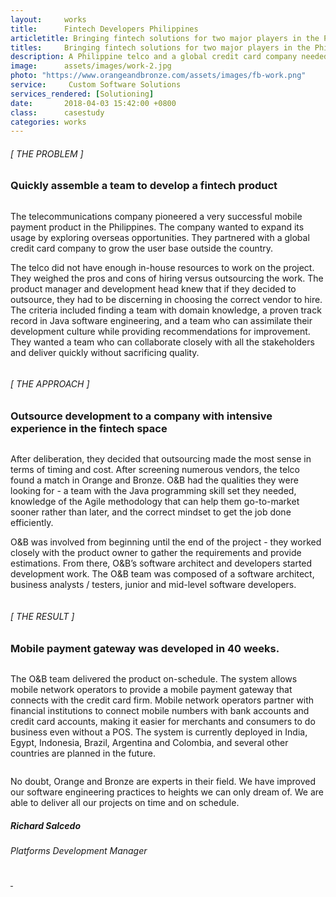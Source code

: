 ```yaml
---
layout:     works
title:      Fintech Developers Philippines
articletitle: Bringing fintech solutions for two major players in the Philippines
titles:     Bringing fintech solutions for two major players in the Philippines
description: A Philippine telco and a global credit card company needed a mobile payment gateway to be deployed in developing countries
image:      assets/images/work-2.jpg
photo: "https://www.orangeandbronze.com/assets/images/fb-work.png"
service:     Custom Software Solutions
services_rendered: [Solutioning]
date:       2018-04-03 15:42:00 +0800
class:      casestudy
categories: works
---
```

<div class="row">
  <div class="col-12 col-lg-6">
    <H6>[ THE PROBLEM ]</H6>
    <H3>Quickly assemble a team to develop a fintech product</H3>
    <img src="{{ "assets/images/hr.svg" | relative_url }}" alt="" class="hr" />
  </div>
  <div class="col-12 col-lg-6">
    <p>
      The telecommunications company pioneered a very successful mobile payment product in the Philippines. The company wanted to expand its usage by exploring overseas opportunities. They partnered with a global credit card company to grow the user base outside the country.
    </p>
    <p>
      The telco did not have enough in-house resources to work on the project. They weighed the pros and cons of hiring versus outsourcing the work. The product manager and development head knew that if they decided to outsource, they had to be discerning in choosing the correct vendor to hire. The criteria included finding a team with domain knowledge, a proven track record in Java software engineering, and a team who can assimilate their development culture while providing recommendations for improvement. They wanted a team who can collaborate closely with all the stakeholders and deliver quickly without sacrificing quality.
    </p>
  </div>
</div>
<div class="row">
  <div class="col">
    <img src="{{ "assets/images/img-casestudy-2a.jpg" | relative_url }}" alt="" class="img-fluid m10" />
  </div>
</div>
<div class="row">
  <div class="col-12 col-lg-6">
    <H6>[ THE APPROACH ]</H6>
    <H3>Outsource development to a company with intensive experience in the fintech space</H3>
    <img src="{{ "assets/images/hr.svg" | relative_url }}" alt="" class="hr" />
  </div>
  <div class="col-12 col-lg-6">
    <p>
      After deliberation, they decided that outsourcing made the most sense in terms of timing and cost. After screening numerous vendors, the telco found a match in Orange and Bronze. O&B had the qualities they were looking for - a team with the Java programming skill set they needed, knowledge of the Agile methodology that can help them go-to-market sooner rather than later, and the correct mindset to get the job done efficiently.
    </p>
    <p>
      O&B was involved from beginning until the end of the project - they worked closely with the product owner to gather the requirements and provide estimations. From there, O&B’s software architect and developers started development work. The O&B team was composed of a software architect, business analysts / testers, junior and mid-level software developers.
    </p>
  </div>
</div>
<div class="row">
  <div class="col text-center">
      <img src="{{ "assets/images/img-casestudy-2b.jpg" | relative_url }}" alt="" class="img-fluid m10" />
  </div>
</div>
<div class="row">
  <div class="col-12 col-lg-6">
    <H6>[ THE RESULT ]</H6>
    <H3>Mobile payment gateway was developed in 40 weeks.</H3>
    <img src="{{ "assets/images/hr.svg" | relative_url }}" alt="" class="hr" />
  </div>
  <div class="col-12 col-lg-6">
    <p>
      The O&B team delivered the product on-schedule. The system allows mobile network operators to provide a mobile payment gateway that connects with the credit card firm. Mobile network operators partner with financial institutions to connect mobile numbers with bank accounts and credit card accounts, making it easier for merchants and consumers to do business even without a POS. The system is currently deployed in India, Egypt, Indonesia, Brazil, Argentina and Colombia, and several other countries are planned in the future.
    </p>
  </div>
</div>
<div class="row d-flex justify-content-center">
  <div class="col-xs-12 col-sm-12 col-md-12 col-lg-8  col-xl-8">
    <div class="feedback-container">
      <div class="feedback-slider">
        <div class="feedback-card">
          <img class="element" src="{{ "assets/images/front-element.svg" | relative_url }}" alt="" />
          <div class="feedback-photo">
            <img src="{{ "assets/images/feedback-salcedo.jpg" | relative_url }}" alt="" class="photo" />
          </div>
          <div class="feedback-content">
            <p class="content">
              No doubt, Orange and Bronze are experts in their field. We have improved our software engineering practices to heights we can only dream of. We are able to deliver all our projects on time and on schedule.
            </p>
            <h5 class="author">
              Richard Salcedo 
            </h5>
            <h6 class="company">
              Platforms Development Manager
            </h6>
          </div>
        </div>
      </div>
      <div class="feedback-controls">
        <a id="btn-prev" href="#" class="btn-links">
          <img class="prev" src="{{ "assets/images/btn-prev.svg" | relative_url }}" alt="" />
        </a>
        <a id="btn-next" href="#" class="btn-links">
          <img class="next" src="{{ "assets/images/btn-next.svg" | relative_url }}" alt="" />
        </a>
      </div>
    </div>
  </div>
</div>